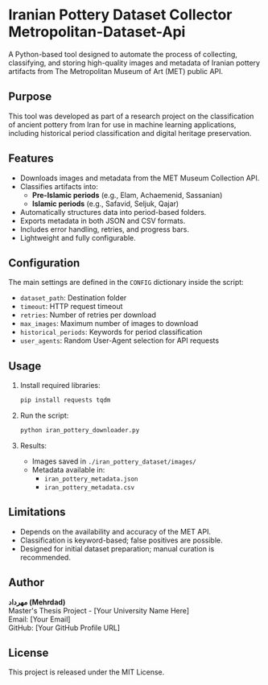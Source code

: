 # Iranian Pottery Dataset Collector Metropolitan-Dataset-Api

A Python-based tool designed to automate the process of collecting, classifying, and storing high-quality images and metadata of Iranian pottery artifacts from The Metropolitan Museum of Art (MET) public API.

## Purpose

This tool was developed as part of a research project on the classification of ancient pottery from Iran for use in machine learning applications, including historical period classification and digital heritage preservation.

## Features

- Downloads images and metadata from the MET Museum Collection API.
- Classifies artifacts into:
  - **Pre-Islamic periods** (e.g., Elam, Achaemenid, Sassanian)
  - **Islamic periods** (e.g., Safavid, Seljuk, Qajar)
- Automatically structures data into period-based folders.
- Exports metadata in both JSON and CSV formats.
- Includes error handling, retries, and progress bars.
- Lightweight and fully configurable.

## Configuration

The main settings are defined in the `CONFIG` dictionary inside the script:

- `dataset_path`: Destination folder
- `timeout`: HTTP request timeout
- `retries`: Number of retries per download
- `max_images`: Maximum number of images to download
- `historical_periods`: Keywords for period classification
- `user_agents`: Random User-Agent selection for API requests

## Usage

1. Install required libraries:
    ```bash
    pip install requests tqdm
    ```

2. Run the script:
    ```bash
    python iran_pottery_downloader.py
    ```

3. Results:
    - Images saved in `./iran_pottery_dataset/images/`
    - Metadata available in:
        - `iran_pottery_metadata.json`
        - `iran_pottery_metadata.csv`

## Limitations

- Depends on the availability and accuracy of the MET API.
- Classification is keyword-based; false positives are possible.
- Designed for initial dataset preparation; manual curation is recommended.

## Author

**مهرداد (Mehrdad)**  
Master's Thesis Project - [Your University Name Here]  
Email: [Your Email]  
GitHub: [Your GitHub Profile URL]

## License

This project is released under the MIT License.
